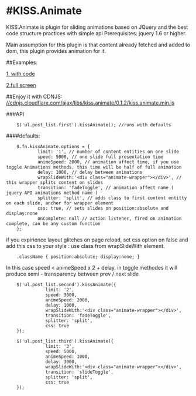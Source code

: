 #KISS.Animate
============

KISS.Animate is plugin for sliding animations based on JQuery and the best code structure practices with simple api 
Prerequisites: 
jquery 1.6 or higher.

Main assumption for this plugin is that content already fetched and added to dom, this plugin provides animation for it.

##Examples:

<a href="http://jsfiddle.net/daogurtsov/8cGsq/14/">1. with code</a>

<a href="http://jsfiddle.net/daogurtsov/8cGsq/14/embedded/result/">2.full screen</a>

##Enjoy it with CDNJS:
<a href="//cdnjs.cloudflare.com/ajax/libs/kiss.animate/0.1.2/kiss.animate.min.js">//cdnjs.cloudflare.com/ajax/libs/kiss.animate/0.1.2/kiss.animate.min.js</a>

###API

        $('ul.post_list.first').kissAnimate(); //runs with defaults

####defaults:

        $.fn.kissAnimate.options = { 
                limit: '1', // number of content entities on one slide 
                speed: 5000, // one slide full presentation time
                animeSpeed: 2000, // animation affect time, if you use toggle Animations methods, this time will be half of full animation
                delay: 1000, // delay between animations
                wrapSlideWith:'<div class="animate-wrapper"></div>', // this wrapper splits content on slides
                transition: 'fadeToggle', // animation affect name ( jquery API animations method name )
                splitter: 'split', // adds class to first content entitty on each slide, anchor for wrapper element
                css: true, // sets slides on position:absolute and display:none
                onComplete: null // action listener, fired on animation complete, can be any custom function
        };

if you expirience layout glitches on page reload, set css option on false and add this css to your style :
use class from wrapSlideWith element.  

        .className { position:absolute; display:none; }

In this case speed < animeSpeed x 2 + delay, in toggle methodes it will produce 
semi - transparency between prev / next slide


        $('ul.post_list.second').kissAnimate({
                   limit: '2',
                   speed: 3000,
                   animeSpeed: 2000,
                   delay: 1000,
                   wrapSlideWith:'<div class="animate-wrapper"></div>',
                   transition: 'fadeToggle',
                   splitter: 'split',
                   css: true
        });

        $('ul.post_list.third').kissAnimate({
                   limit: '3',
                   speed: 5000,
                   animeSpeed: 1000,
                   delay: 3000,
                   wrapSlideWith:'<div class="animate-wrapper"></div>',
                   transition: 'slideToggle',
                   splitter: 'split',
                   css: true
        });

